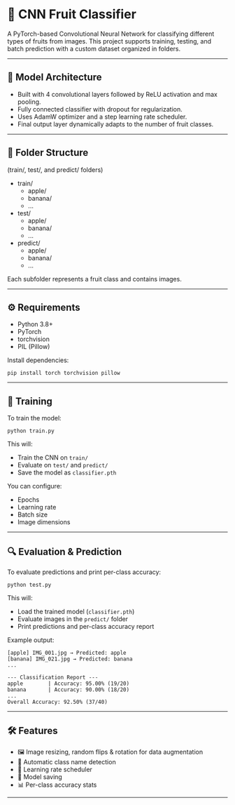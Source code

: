 # 🍎 CNN Fruit Classifier

A PyTorch-based Convolutional Neural Network for classifying different types of fruits from images. This project supports training, testing, and batch prediction with a custom dataset organized in folders.

---

## 🧠 Model Architecture

- Built with 4 convolutional layers followed by ReLU activation and max pooling.  
- Fully connected classifier with dropout for regularization.  
- Uses AdamW optimizer and a step learning rate scheduler.  
- Final output layer dynamically adapts to the number of fruit classes.

---

## 📁 Folder Structure

(train/, test/, and predict/ folders)

- train/
  - apple/
  - banana/
  - ...
- test/
  - apple/
  - banana/
  - ...
- predict/
  - apple/
  - banana/
  - ...

Each subfolder represents a fruit class and contains images.

---

## ⚙️ Requirements

- Python 3.8+  
- PyTorch  
- torchvision  
- PIL (Pillow)

Install dependencies:

```
pip install torch torchvision pillow
```

---

## 🚀 Training

To train the model:

```
python train.py
```

This will:

- Train the CNN on `train/`
- Evaluate on `test/` and `predict/`
- Save the model as `classifier.pth`

You can configure:
- Epochs
- Learning rate
- Batch size
- Image dimensions

---

## 🔍 Evaluation & Prediction

To evaluate predictions and print per-class accuracy:

```
python test.py
```

This will:

- Load the trained model (`classifier.pth`)  
- Evaluate images in the `predict/` folder  
- Print predictions and per-class accuracy report  

Example output:

```
[apple] IMG_001.jpg → Predicted: apple  
[banana] IMG_021.jpg → Predicted: banana  
...

--- Classification Report ---
apple        | Accuracy: 95.00% (19/20)  
banana       | Accuracy: 90.00% (18/20)  
...  
Overall Accuracy: 92.50% (37/40)
```

---

## 🛠 Features

- 🖼 Image resizing, random flips & rotation for data augmentation  
- 🧠 Automatic class name detection  
- 🔁 Learning rate scheduler  
- 💾 Model saving  
- 📊 Per-class accuracy stats

---
